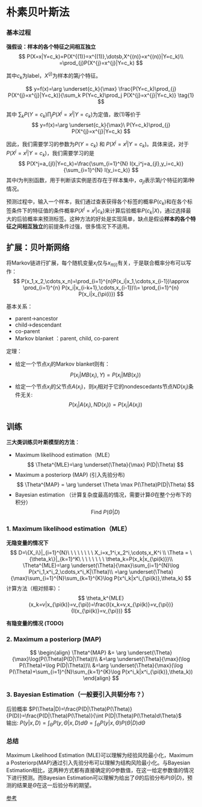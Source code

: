 # 朴素贝叶斯法
### 基本过程
**强假设：样本的各个特征之间相互独立**  
$$
P(X=x|Y=c_k)=P(X^{(1)}=x^{(1)},\dotsb,X^{(n)}=x^{(n)}|Y=c_k)\\
=\prod_{j}P(X^{j}=x^{j}|Y=c_k)
$$

其中$c_k$为label，$X^{(j)}$为样本的第$j$个特征。

$$
y=f(x)=\arg \underset{c_k}{\max} \frac{P(Y=c_k)\prod_{j} P(X^{j}=x^{j}|Y=c_k)}{\sum_k P(Y=c_k)\prod_j P(X^{j}=x^{j}|Y=c_k)} \tag{1}
$$

其中 $\sum_k P(Y=c_k)\prod_j P(X^{j}=x^{j}|Y=c_k)$为定值，故(1)等价于
$$
y=f(x)=\arg \underset{c_k}{\max}\ P(Y=c_k)\prod_{j} P(X^{j}=x^{j}|Y=c_k) 
$$

因此，我们需要学习的参数为$P(Y=c_k)$ 和 $P(X^j=x^j|Y=c_k)$。具体来说，对于$P(X^j=x^j|Y=c_k)$，我们需要学习的是
$$
P(X^j=a_{jl}|Y=c_k)=\frac{\sum_{i=1}^{N} I(x_i^j=a_{jl},y_i=c_k)}{\sum_{i=1}^{N} I(y_i=c_k)}
$$
其中$I$为判别函数，用于判断该实例是否存在于样本集中，$a_{jl}$表示第$j$个特征的第$l$种情况。  

预测过程中，输入一个样本，我们通过查表获得各个标签的概率$P(c_k)$和在各个标签条件下的特征值的条件概率$P(X^j=x^j|c_k)$来计算后验概率$P(c_k|X)$，通过选择最大的后验概率来预测标签。这种方法的好处是实现简单，缺点是假设**样本的各个特征之间相互独立**的前提条件过强，很多情况下不适用。

## 扩展：贝叶斯网络
将Markov链进行扩展，每个随机变量$x_i$仅与$x_{\pi(i)}$有关，于是联合概率分布可以写作：
$$
P(x_1,x_2,\cdots,x_n)=\prod_{i=1}^{n}P(x_i|x_1,\cdots,x_{i-1})\approx \prod_{i=1}^{n} P(x_i|x_{i-k+1},\cdots,x_{i-1})\\= \prod_{i=1}^{n} P(x_i|x_{\pi(i)})
$$

基本关系：
- parent->ancestor
- child->descendant
- co-parent
- Markov blanket ：parent, child, co-parent

定理：
- 给定一个节点$x_i$的Markov blanket则有：
$$
P(x_i|MB(x_i),Y)=P(x_i|MB(x_i))
$$
- 给定一个节点$x_i$的父节点$A(x_i)$，则$x_i$相对于它的nondescedants节点$ND(x_i)$条件无关:
$$
P(x_i|A(x_i),ND(x_i))=P(x_i|A(x_i))
$$

## 训练
**三大类训练贝叶斯模型的方法**：
- Maximum likelihood estimation（MLE）
$$
\Theta^{MLE}=\arg \underset{\Theta}{\max} P(D|\Theta)
$$ 
- Maximum a posteriorp (MAP) (引入先验分布)
$$
\Theta^{MAP} = \arg \underset \Theta \max P(\Theta)P(D|\Theta)
$$
- Bayesian estimation （计算复杂度最高的情况，需要计算$\Theta$在整个分布下的积分）
$$
\text{Find}\ P(\Theta|D)
$$
### 1. Maximum likelihood estimation（MLE）
**无隐变量的情况下**  
$$
D=\{X_i\}|_{i=1}^{N}\ \ \ \ \ \ \ \ X_i=x_1^i,x_2^i,\cdots,x_K^i \\
\Theta = \{\theta_k\}|_{k=1}^K\ \ \ \ \ \ \ \ \theta_k=P(x_k|x_{\pi(k)})\\
\Theta^{MLE}=\arg \underset{\Theta}{\max}\sum_{i=1}^{N}\log P(x^i_1,x^i_2,\cdots,x^i_K|\Theta)\\
=\arg \underset{\Theta}{\max}\sum_{i=1}^{N}\sum_{k=1}^{K}\log P(x^i_k|x^i_{\pi(k)},\theta_k)
$$
计算方法（相对频率）：
$$
\theta_k^{MLE}(x_k=v|x_{\pi(k)}=v_{\pi})=\frac{I(x_k=v,x_{\pi(k)}=v_{\pi})}{I(x_{\pi(k)}=v_{\pi})}
$$

**有隐变量的情况 (TODO)**

### 2. Maximum a posteriorp (MAP)
$$
\begin{align}
\Theta^{MAP} &= \arg \underset{\Theta}{\max}\log(P(\Theta)P(D|\Theta))\\
&=\arg \underset{\Theta}{\max}(\log P(\Theta)+\log P(D|\Theta))\\
&=\arg \underset{\Theta}{\max}(\log P(\Theta)+\sum_{i=1}^{N}\sum_{k=1}^{K}\log P(x^i_k|x^i_{\pi(k)},\theta_k))
\end{align}
$$

### 3. Bayesian Estimation（一般要引入共轭分布？）
后验概率 $P(\Theta|D)=\frac{P(D|\Theta)P(\Theta)}{P(D)}=\frac{P(D|\Theta)P(\Theta)}{\int P(D|\Theta)P(\Theta)d\Theta}$  
输出: $P(y|x,D)=\int_{\Theta}P(y,\Theta|x,D)d \Theta=\int_{\Theta}P(y|x,\Theta)P(\Theta|D)d\Theta$

### 总结
Maximum Likelihood Estimation (MLE)可以理解为经验风险最小化，Maximum a Posteriorp(MAP)通过引入先验分布可以理解为结构风险最小化。与Bayesian Estimation相比，这两种方式都有直接确定的$\Theta$参数值，在这一给定参数值的情况下进行预测。而Bayesian Estimation可以理解为给出了$\Theta$的后验分布$P(\Theta|D)$，预测的结果是$\Theta$在这一后验分布的期望。

[参考](https://www.bilibili.com/video/BV1PA411f7z4/?spm_id_from=333.1007.top_right_bar_window_custom_collection.content.click&vd_source=2e4c0197696e9aefa1f2f8309577223d)